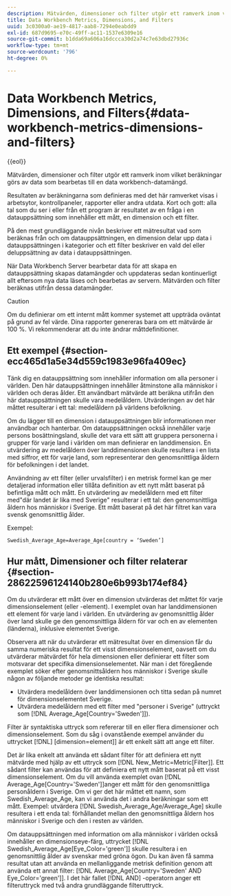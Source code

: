 ```yaml
---
description: Mätvärden, dimensioner och filter utgör ett ramverk inom vilket beräkningar görs av data som bearbetas till en data workbench-datamängd.
title: Data Workbench Metrics, Dimensions, and Filters
uuid: 3c0300a0-ae19-4817-aab8-7294e0eabdd9
exl-id: 687d9695-e70c-49ff-ac11-1537e6309e16
source-git-commit: b1dda69a606a16dccca30d2a74c7e63dbd27936c
workflow-type: tm+mt
source-wordcount: '796'
ht-degree: 0%

---
```


# Data Workbench Metrics, Dimensions, and Filters{#data-workbench-metrics-dimensions-and-filters}

{{eol}}

Mätvärden, dimensioner och filter utgör ett ramverk inom vilket beräkningar görs av data som bearbetas till en data workbench-datamängd.

Resultaten av beräkningarna som definieras med det här ramverket visas i arbetsytor, kontrollpaneler, rapporter eller andra utdata. Kort och gott: alla tal som du ser i eller från ett program är resultatet av en fråga i en datauppsättning som innehåller ett mått, en dimension och ett filter.

På den mest grundläggande nivån beskriver ett mätresultat vad som beräknas från och om datauppsättningen, en dimension delar upp data i datauppsättningen i kategorier och ett filter beskriver en vald del eller deluppsättning av data i datauppsättningen.

När Data Workbench Server bearbetar data för att skapa en datauppsättning skapas datamängder och uppdateras sedan kontinuerligt allt eftersom nya data läses och bearbetas av servern. Mätvärden och filter beräknas utifrån dessa datamängder.

>[!CAUTION]
>
>Om du definierar om ett internt mått kommer systemet att uppträda oväntat på grund av fel värde. Dina rapporter genereras bara om ett mätvärde är 100 %. Vi rekommenderar att du inte ändrar måttdefinitioner.

## Ett exempel {#section-ecc465d1a5e34d559c1983e96fa409ec}

Tänk dig en datauppsättning som innehåller information om alla personer i världen. Den här datauppsättningen innehåller åtminstone alla människor i världen och deras ålder. Ett användbart mätvärde att beräkna utifrån den här datauppsättningen skulle vara medelåldern. Utvärderingen av det här måttet resulterar i ett tal: medelåldern på världens befolkning.

Om du lägger till en dimension i datauppsättningen blir informationen mer användbar och hanterbar. Om datauppsättningen också innehåller varje persons bosättningsland, skulle det vara ett sätt att gruppera personerna i grupper för varje land i världen om man definierar en landdimension. En utvärdering av medelåldern över landdimensionen skulle resultera i en lista med siffror, ett för varje land, som representerar den genomsnittliga åldern för befolkningen i det landet.

Användning av ett filter (eller urvalsfilter) i en metrisk formel kan ge mer detaljerad information eller tillåta definition av ett nytt mått baserat på befintliga mått och mått. En utvärdering av medelåldern med ett filter med&quot;där landet är lika med Sverige&quot; resulterar i ett tal: den genomsnittliga åldern hos människor i Sverige. Ett mått baserat på det här filtret kan vara svensk genomsnittlig ålder.

Exempel:

```
Swedish_Average_Age=Average_Age[country = ‘Sweden’]
```

## Hur mått, Dimensioner och filter relaterar {#section-28622596124140b280e6b993b174ef84}

Om du utvärderar ett mått över en dimension utvärderas det måttet för varje dimensionselement (eller -element). I exemplet ovan har landdimensionen ett element för varje land i världen. En utvärdering av genomsnittlig ålder över land skulle ge den genomsnittliga åldern för var och en av elementen (länderna), inklusive elementet Sverige.

Observera att när du utvärderar ett mätresultat över en dimension får du samma numeriska resultat för ett visst dimensionselement, oavsett om du utvärderar mätvärdet för hela dimensionen eller definierar ett filter som motsvarar det specifika dimensionselementet. När man i det föregående exemplet söker efter genomsnittsåldern hos människor i Sverige skulle någon av följande metoder ge identiska resultat:

* Utvärdera medelåldern över landdimensionen och titta sedan på numret för dimensionselementet Sverige.
* Utvärdera medelåldern med ett filter med &quot;personer i Sverige&quot; (uttryckt som [!DNL Average_Age[Country='Sweden']]).

Filter är syntaktiska uttryck som refererar till en eller flera dimensioner och dimensionselement. Som du såg i ovanstående exempel använder du uttrycket [!DNL] [dimension=element]] är ett enkelt sätt att ange ett filter.

Det är lika enkelt att använda ett sådant filter för att definiera ett nytt mätvärde med hjälp av ett uttryck som [!DNL New_Metric=Metric[Filter]]. Ett sådant filter kan användas för att definiera ett nytt mått baserat på ett visst dimensionselement. Om du vill använda exemplet ovan [!DNL Average_Age[Country='Sweden']]anger ett mått för den genomsnittliga personåldern i Sverige. Om vi ger det här måttet ett namn, som Swedish_Average_Age, kan vi använda det i andra beräkningar som ett mått. Exempel: utvärdera [!DNL Swedish_Average_Age/Average_Age] skulle resultera i ett enda tal: förhållandet mellan den genomsnittliga åldern hos människor i Sverige och den i resten av världen.

Om datauppsättningen med information om alla människor i världen också innehåller en dimensionseye-färg, uttrycket [!DNL Swedish_Average_Age[Eye_Color='green']] skulle resultera i en genomsnittlig ålder av svenskar med gröna ögon. Du kan även få samma resultat utan att använda en mellanliggande metrisk definition genom att använda ett annat filter: [!DNL Average_Age[Country='Sweden' AND Eye_Color='green']]. I det här fallet [!DNL AND] -operatorn anger ett filteruttryck med två andra grundläggande filteruttryck.
